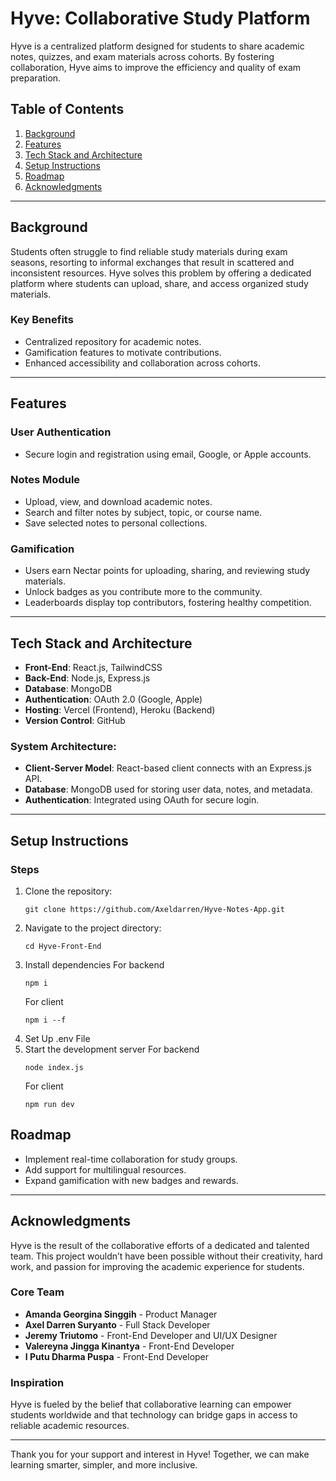 # Hyve: Collaborative Study Platform  
Hyve is a centralized platform designed for students to share academic notes, quizzes, and exam materials across cohorts. By fostering collaboration, Hyve aims to improve the efficiency and quality of exam preparation.  

## Table of Contents  
1. [Background](#background)  
2. [Features](#features)  
3. [Tech Stack and Architecture](#tech-stack-and-architecture)  
4. [Setup Instructions](#setup-instructions)  
5. [Roadmap](#roadmap)
6. [Acknowledgments](#acknowledgments)

---

## Background  
Students often struggle to find reliable study materials during exam seasons, resorting to informal exchanges that result in scattered and inconsistent resources. Hyve solves this problem by offering a dedicated platform where students can upload, share, and access organized study materials.  

### Key Benefits  
- Centralized repository for academic notes.  
- Gamification features to motivate contributions.  
- Enhanced accessibility and collaboration across cohorts.  

---

## Features  

### User Authentication  
- Secure login and registration using email, Google, or Apple accounts.  

### Notes Module  
- Upload, view, and download academic notes.  
- Search and filter notes by subject, topic, or course name.  
- Save selected notes to personal collections.  

### Gamification  
- Users earn Nectar points for uploading, sharing, and reviewing study materials.  
- Unlock badges as you contribute more to the community.  
- Leaderboards display top contributors, fostering healthy competition.  

---

## Tech Stack and Architecture  

- **Front-End**: React.js, TailwindCSS  
- **Back-End**: Node.js, Express.js  
- **Database**: MongoDB  
- **Authentication**: OAuth 2.0 (Google, Apple)  
- **Hosting**: Vercel (Frontend), Heroku (Backend)  
- **Version Control**: GitHub  

### System Architecture:  
- **Client-Server Model**: React-based client connects with an Express.js API.  
- **Database**: MongoDB used for storing user data, notes, and metadata.  
- **Authentication**: Integrated using OAuth for secure login.  

---

## Setup Instructions

### Steps
1. Clone the repository:
   ```
   git clone https://github.com/Axeldarren/Hyve-Notes-App.git
   ```
2. Navigate to the project directory:
   ```
   cd Hyve-Front-End
   ```
4. Install dependencies
   For backend
   ```
   npm i
   ```
   For client
   ```
   npm i --f
   ```
5. Set Up .env File
6. Start the development server
   For backend
   ```
   node index.js
   ```
   For client
   ```
   npm run dev
   ```

## Roadmap
- Implement real-time collaboration for study groups.  
- Add support for multilingual resources.  
- Expand gamification with new badges and rewards.

---

## Acknowledgments  

Hyve is the result of the collaborative efforts of a dedicated and talented team. This project wouldn’t have been possible without their creativity, hard work, and passion for improving the academic experience for students.  

### Core Team  
- **Amanda Georgina Singgih** - Product Manager  
- **Axel Darren Suryanto** - Full Stack Developer  
- **Jeremy Triutomo** - Front-End Developer and UI/UX Designer  
- **Valereyna Jingga Kinantya** - Front-End Developer  
- **I Putu Dharma Puspa** - Front-End Developer

### Inspiration  
Hyve is fueled by the belief that collaborative learning can empower students worldwide and that technology can bridge gaps in access to reliable academic resources.  

---  

Thank you for your support and interest in Hyve! Together, we can make learning smarter, simpler, and more inclusive.  
